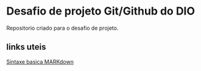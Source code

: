 # Desafio de projeto Git/Github do DIO
Repositorio criado para o desafio de projeto.
## links uteis
[Sintaxe basica MARKdown](https://www.markdownguide.org/basic-syntax/)
